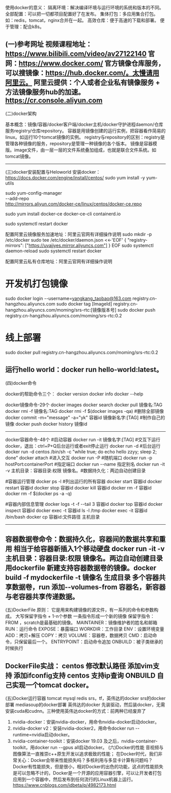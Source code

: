 使用docker的意义：
隔离环境：解决编译环境与运行环境的系统和版本的不同。 
全部配置：可以把一切都项目配置好了在发布。 
集体打包：多应用集合打包。如：redis，tomcat，nginx合并在一起。
高效仓库：便于高速的下载和部署。
便于管理：配合k8s。

(一)参考网址
视频课程地址：https://www.bilibili.com/video/av27122140
官网：https://www.docker.com/
官方镜像仓库服务，可以搜镜像：https://hub.docker.com/。太慢请用阿里云。
阿里云提供：个人或者企业私有镜像服务 + 方法镜像服务hub的加速。https://cr.console.aliyun.com
--------------------------------------------------------------------------------
(二)docker架构

基本概念：镜像/容器/docker客户端/docker主机/docker守护进程daemon/仓库服务registry/仓库repository。
容器是用镜像创建的运行实例，把容器看作简易的linux。如运行10个tomcat镜像的实例。
registry与repository的区别：registry是管理各种镜像的服务，repository是管理一种镜像的各个版本。
镜像是容器模版。image文件，由一层一层的文件系统叠加组成，也就是联合文件系统。如tomcat镜像。

--------------------------------------------------------------------------------
(三)docker安装配置与Heloworld
安装docker：https://docs.docker.com/engine/install/centos/
sudo yum install -y yum-utils

sudo yum-config-manager \
--add-repo \
http://mirrors.aliyun.com/docker-ce/linux/centos/docker-ce.repo

sudo yum install docker-ce docker-ce-cli containerd.io

sudo systemctl restart docker

配置阿里云镜像服务加速地址：阿里云官网有详细操作说明
sudo mkdir -p /etc/docker
sudo tee /etc/docker/daemon.json <<-'EOF'
{
  "registry-mirrors": ["https://uvajjyes.mirror.aliyuncs.com"]
}
EOF
sudo systemctl daemon-reload
sudo systemctl restart docker

配置阿里云私有仓库地址：阿里云官网有详细操作说明
# 开发机打包镜像
sudo docker login --username=yangkang_taobao@163.com registry.cn-hangzhou.aliyuncs.com
sudo docker tag [ImageId] registry.cn-hangzhou.aliyuncs.com/moming/srs-rtc:[镜像版本号]
sudo docker push registry.cn-hangzhou.aliyuncs.com/moming/srs-rtc:0.2
# 线上部署
sudo docker pull registry.cn-hangzhou.aliyuncs.com/moming/srs-rtc:0.2

运行hello world：docker run hello-world:latest。
--------------------------------------------------------------------------------
(四)docker命令

docker的帮助命令三个：
docker version
docker info
docker --help


docker镜像命令-29个
docker images
docker search
docker pull 镜像名:TAG
docker rmi -f 镜像名:TAG
docker rmi -f $(docker images -qa) #删除全部镜像
docker commit -m="message" -a="yk" 容器id 镜像新名字:[TAG] #制作自己的镜像
docker push
docker history 镜像id


--------------------------------------------------------------------------------
docker容器命令-48个
#启动容器
docker run -it  镜像名字:[TAG]  #交互下运行docker，退出：ctrl+P+Q后台运行或者exit停止运行
docker run -d #后台运行
docker run -d centos /bin/sh -c "while true; do echo hello zzyy; sleep 2; done"
docker attach #进入交互
docker run -P #随机端口
docker run -p hostPort:containerPort #指定端口
docker run --name 指定别名
docker run -it -v 主机目录：容器目录:权限 镜像名。#数据持久化：两边自动创建目录

#容器运行管理
docker ps -l #列出运行的所有容器
docker start 容器id
docker restart 容器id
docker stop 容器id
docker kill 容器id
docker rm -f 容器id
docker rm -f $(docker ps -a -q)

#容器内部信息管理
docker logs -t -f --tail 3 容器id
docker top 容器id
docker inspect 容器id
docker exec -t 容器id ls -l /tmp
docker exec -it 容器id /bin/bash
docker cp 容器id:文件路径 主机目录


--------------------------------------------------------------------------------
容器数据卷命令：数据持久化，容器间的数据共享和重用
相当于给容器新插入1个移动硬盘
docker run -it -v 主机目录：容器目录:权限 镜像名。两边自动创建目录
用dockerfile 新建支持容器数据卷的镜像。docker build -f mydockerfile -t 镜像名 生成目录
多个容器共享数据卷，run 添加--volumes-from 容器名，新容器与老容器共享传递数据。
--------------------------------------------------------------------------------
(五)DockerFile
原则：
它是用来构建镜像的源文件，有一系列的命令和参数构成。
大写保留字指令 + 1-n个参数
一条指令形成一个新的镜像
保留字指令：
FROM ，scratch是最基础的镜像。
MAINTAINER：镜像维护者的姓名和邮箱
RUN：运行命令
EXPOSE：暴露端口
WORKDIR：工作目录
ENV：设置环境变量
ADD：拷贝+解压
COPY：拷贝
VOLUME：容器卷，数据拷贝
CMD：启动命令，只保留最后一个。
ENTRYPOINT：启动命令追加
ONBUILD：被子类继承的时候执行

DockerFile实战：
centos
修改默认路径
添加vim支持
添加ifconfig支持
centos
支持ip查询
ONBUILD
自己实现一个tomcat docker。
--------------------------------------------------------------------------------
(五)Docker运行容器
tomcat
mysql
redis
srs，tf，英伟达的docker
srs的docker部署
mediasoup的docker部署
英伟达的docker
先装驱动，然后装docker，无需安装cuda和cudnn。三种使用英伟达docker的方式：前两种已经废弃了
1. nvidia-docker：安装nvidia-docker，用命令nvidia-docker启动docker。
2. nvidia-docker v2：安装nvidia-docker2，用命令docker run --runtime=nvidia启动docker。
3. nvidia-container-toolkit：安装docker 19.03 及之后，nvidia-container-toolkit，用docker run --gpus all启动docker。
(六)Docker的性能
音视频与图像算法一直推崇c++原生开发以追求极致的性能；
在Docker时代，我们非常关心：Docker会带来性能损失吗？多核利用与多显卡计算有问题吗？
Docker有性能损失，但是很小，相对Docker的出色的功能，这点的性能损失是可以忽略不计的，Docker是一个开源的应用容器引擎，可以让开发者打包应用到一个容器中，然后发布到任何流行的Linux机器上运行。
https://www.cnblogs.com/idbeta/p/4982173.html